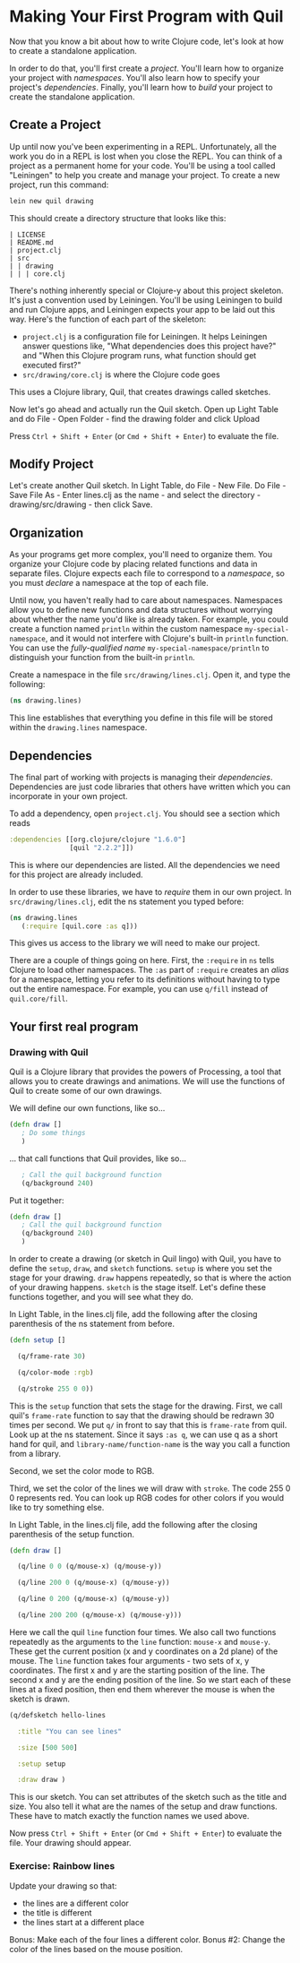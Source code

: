 Making Your First Program with Quil
===================================

Now that you know a bit about how to write Clojure code, let's look at how to create a standalone application.

In order to do that, you'll first create a *project*. You'll learn how to organize your project with *namespaces*. You'll also learn how to specify your project's *dependencies*. Finally, you'll learn how to *build* your project to create the standalone application.

## Create a Project

Up until now you've been experimenting in a REPL. Unfortunately, all the work you do in a REPL is lost when you close the REPL. You can think of a project as a permanent home for your code. You'll be using a tool called "Leiningen" to help you create and manage your project. To create a new project, run this command:

```clojure
lein new quil drawing
```

This should create a directory structure that looks like this:

```
| LICENSE
| README.md
| project.clj
| src
| | drawing 
| | | core.clj
```

There's nothing inherently special or Clojure-y about this project skeleton. It's just a convention used by Leiningen. You'll be using Leiningen to build and run Clojure apps, and Leiningen expects your app to be laid out this way. Here's the function of each part of the skeleton:

- `project.clj` is a configuration file for Leiningen. It helps
  Leiningen answer questions like, "What dependencies does this
  project have?" and "When this Clojure program runs, what function
  should get executed first?"
- `src/drawing/core.clj` is where the Clojure code goes

This uses a Clojure library, Quil, that creates drawings called sketches.

Now let's go ahead and actually run the Quil sketch. Open up Light Table and do File - Open Folder - find the drawing folder and click Upload

Press `Ctrl + Shift + Enter` (or `Cmd + Shift + Enter`) to evaluate the file.

## Modify Project

Let's create another Quil sketch. In Light Table, do File - New File. Do File - Save File As - Enter lines.clj as the name - and select the directory - drawing/src/drawing - then click Save. 

## Organization

As your programs get more complex, you'll need to organize them. You organize your Clojure code by placing related functions and data in separate files. Clojure expects each file to correspond to a *namespace*, so you must *declare* a namespace at the top of each file.

Until now, you haven't really had to care about namespaces. Namespaces allow you to define new functions and data structures without worrying about whether the name you'd like is already taken. For example, you could create a function named `println` within the custom namespace `my-special-namespace`, and it would not interfere with Clojure's built-in `println` function. You can use the *fully-qualified name* `my-special-namespace/println` to distinguish your function from the built-in `println`.

Create a namespace in the file `src/drawing/lines.clj`. Open it, and type the following:

```clojure
(ns drawing.lines)
```

This line establishes that everything you define in this file will be stored within the `drawing.lines` namespace.


## Dependencies

The final part of working with projects is managing their *dependencies*. Dependencies are just code libraries that others have written which you can incorporate in your own project.

To add a dependency, open `project.clj`. You should see a section which reads

```clj
:dependencies [[org.clojure/clojure "1.6.0"]
               [quil "2.2.2"]])
```

This is where our dependencies are listed. All the dependencies we need for this project are already included.

In order to use these libraries, we have to _require_ them in our own project. In `src/drawing/lines.clj`, edit the ns statement you typed before:

```clojure
(ns drawing.lines
   (:require [quil.core :as q]))
```

This gives us access to the library we will need to make our project.

There are a couple of things going on here. First, the `:require` in `ns` tells Clojure to load other namespaces. The `:as` part of `:require` creates an *alias* for a namespace, letting you refer to its definitions without having to type out the entire namespace. For example, you can use `q/fill` instead of `quil.core/fill`.

## Your first real program

### Drawing with Quil

Quil is a Clojure library that provides the powers of Processing, a tool that allows you to create drawings and animations. We will use the functions of Quil to create some of our own drawings. 

We will define our own functions, like so...

```clojure
(defn draw []
   ; Do some things
   )
```

... that call functions that Quil provides, like so...

```clojure
   ; Call the quil background function
   (q/background 240)
```

Put it together:
```clojure
(defn draw []
   ; Call the quil background function
   (q/background 240)
   )
```

In order to create a drawing (or sketch in Quil lingo) with Quil, you have to define the `setup`, `draw`, and `sketch` functions. `setup` is where you set the stage for your drawing. `draw` happens repeatedly, so that is where the action of your drawing happens. `sketch` is the stage itself. Let's define these functions together, and you will see what they do.

In Light Table, in the lines.clj file, add the following after the closing parenthesis of the ns statement from before.

```clojure
(defn setup []

  (q/frame-rate 30) 

  (q/color-mode :rgb)

  (q/stroke 255 0 0)) 
```

This is the `setup` function that sets the stage for the drawing. First, we call quil's `frame-rate` function to say that the drawing should be redrawn 30 times per second. We put `q/` in front to say that this is `frame-rate` from quil. Look up at the ns statement. Since it says `:as q`, we can use q as a short hand for quil, and `library-name/function-name` is the way you call a function from a library.

Second, we set the color mode to RGB.

Third, we set the color of the lines we will draw with `stroke`. The code 255 0 0 represents red. You can look up RGB codes for other colors if you would like to try something else.

In Light Table, in the lines.clj file, add the following after the closing parenthesis of the setup function.

```clojure
(defn draw []

  (q/line 0 0 (q/mouse-x) (q/mouse-y))

  (q/line 200 0 (q/mouse-x) (q/mouse-y))

  (q/line 0 200 (q/mouse-x) (q/mouse-y))

  (q/line 200 200 (q/mouse-x) (q/mouse-y)))
```

Here we call the quil `line` function four times. We also call two functions repeatedly as the arguments to the `line` function: `mouse-x` and `mouse-y`. These get the current position (x and y coordinates on a 2d plane) of the mouse. The `line` function takes four arguments - two sets of x, y coordinates. The first x and y are the starting position of the line. The second x and y are the ending position of the line. So we start each of these lines at a fixed position, then end them wherever the mouse is when the sketch is drawn.

```clojure
(q/defsketch hello-lines

  :title "You can see lines"

  :size [500 500]

  :setup setup

  :draw draw )
```

This is our sketch. You can set attributes of the sketch such as the title and size. You also tell it what are the names of the setup and draw functions. These have to match exactly the function names we used above.

Now press `Ctrl + Shift + Enter` (or `Cmd + Shift + Enter`) to evaluate the file. Your drawing should appear.

### Exercise: Rainbow lines 
Update your drawing so that:
* the lines are a different color
* the title is different
* the lines start at a different place

Bonus: Make each of the four lines a different color.
Bonus #2: Change the color of the lines based on the mouse position.
